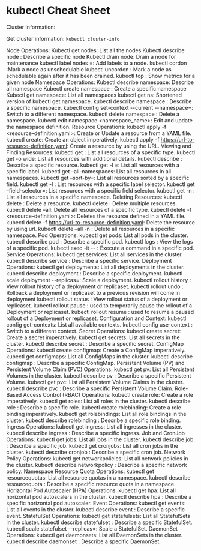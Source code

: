 # kubectl Cheat Sheet

Cluster Information:

Get cluster information: ```kubectl cluster-info```

Node Operations:
Kubectl get nodes: List all the nodes
Kubectl describe node <node name>: Describe a specific node
Kubectl drain node: Drain a node for maintenance
kubectl label nodes <node-name> <label-key>=<label-value>: Add labels to a node.
kubectl cordon <node>:Mark a node as unschedulable
kubectl uncordon <node>: Mark a node as schedulable again after it has been drained.
kubectl top <node>: Show metrics for a given node
Namespace Operations:
Kubectl describe namespace: Describe all namespace
Kubectl create namespace <namespace-name>: Create a specific namespace
Kubectl get namespace: List all namespaces
kubectl get ns: Shortened version of kubectl get namespace.
kubectl describe namespace <namespace-name>: Describe a specific namespace.
kubectl config set-context --current --namespace=<namespace-name>: Switch to a different
namespace.
kubectl delete namespace <namespace-name>: Delete a namespace.
kubectl edit namespace <namespace_name>: Edit and update the namespace definition.
Resource Operations:
kubectl apply -f <resource-definition.yaml>: Create or Update a resource from a YAML file.
kubectl create: Create an object imperatively.
kubectl apply -f https://url-to-resource-definition.yaml: Create a resource by using the URL.
Viewing and Finding Resources:
kubectl get <resource-type>: List all resources of a specific type.
kubectl get <resource-type> -o wide: List all resources with additional details.
kubectl describe <resource-type> <resource-name>: Describe a specific resource.
kubectl get <resource-type> -l <label-key>=<label-value>: List all resources with a specific
label.
kubectl get <resource-type> –all-namespaces: List all resources in all namespaces.
kubectl get <resource-type> –sort-by=<field>: List all resources sorted by a specific field.
kubectl get <resource-type> -l <label-selector>: List resources with a specific label selector.
kubectl get <resource-type> –field-selector=<field-selector>: List resources with a specific
field selector.
kubectl get <resource-type> -n <namespace>: List all resources in a specific namespace.
Deleting Resources:
kubectl delete <resource-type> <resource-name>: Delete a resource.
kubectl delete <resource-type1> <resource-name1> <resource-type2> <resourcename2>: Delete multiple resources.
kubectl delete <resource-type> –all: Delete all resources of a specific type.
kubectl delete -f <resource-definition.yaml>: Deletes the resource defined in a YAML file.
kubectl delete -f https://url-to-resource-definition.yaml: Delete the resource by using url.
kubectl delete <resource-type> –all -n <namespace>: Delete all resources in a specific
namespace.
Pod Operations:
kubectl get pods: List all pods in the cluster.
kubectl describe pod <pod-name>: Describe a specific pod.
kubectl logs <pod-name>: View the logs of a specific pod.
kubectl exec -it <pod-name> -- <command>: Execute a command in a specific pod.
Service Operations:
kubectl get services: List all services in the cluster.
kubectl describe service <service-name>: Describe a specific service.
Deployment Operations:
kubectl get deployments: List all deployments in the cluster.
kubectl describe deployment <deployment-name>: Describe a specific deployment.
kubectl scale deployment <deployment-name> --replicas=<replica-count>: Scale a
deployment.
kubectl rollout history <resource-type> <resource-name>: View rollout history of a
deployment or replicaset.
kubectl rollout undo <resource-type> <resource-name>: Rollback a deployment or replicaset
to a previous revision will come in deployment
kubectl rollout status <resource-type> <resource-name>: View rollout status of a
deployment or replicaset.
kubectl rollout pause <resource-type> <resource-name>: used to temporarily pause the
rollout of a Deployment or replicaset.
kubectl rollout resume <resource-type> <resource-name>: used to resume a paused rollout
of a Deployment or replicaset.
Configuration and Context:
kubectl config get-contexts: List all available contexts.
kubectl config use-context <context-name>: Switch to a different context.
Secret Operations:
kubectl create secret: Create a secret imperatively.
kubectl get secrets: List all secrets in the cluster.
kubectl describe secret <secret-name>: Describe a specific secret.
ConfigMap Operations:
kubectl create configmap: Create a ConfigMap imperatively.
kubectl get configmaps: List all ConfigMaps in the cluster.
kubectl describe configmap <configmap-name>: Describe a specific ConfigMap.
Persistent Volume (PV) and Persistent Volume Claim (PVC) Operations:
kubectl get pv: List all Persistent Volumes in the cluster.
kubectl describe pv <pv-name>: Describe a specific Persistent Volume.
kubectl get pvc: List all Persistent Volume Claims in the cluster.
kubectl describe pvc <pvc-name>: Describe a specific Persistent Volume Claim.
Role-Based Access Control (RBAC) Operations:
kubectl create role: Create a role imperatively.
kubectl get roles: List all roles in the cluster.
kubectl describe role <role-name>: Describe a specific role.
kubectl create rolebinding: Create a role binding imperatively.
kubectl get rolebindings: List all role bindings in the cluster.
kubectl describe rolebinding <rolebinding-name>: Describe a specific role binding.
Ingress Operations:
kubectl get ingress: List all ingresses in the cluster.
kubectl describe ingress <ingress-name>: Describe a specific ingress.
Job and CronJob Operations:
kubectl get jobs: List all jobs in the cluster.
kubectl describe job <job-name>: Describe a specific job.
kubectl get cronjobs: List all cron jobs in the cluster.
kubectl describe cronjob <cronjob-name>: Describe a specific cron job.
Network Policy Operations:
kubectl get networkpolicies: List all network policies in the cluster.
kubectl describe networkpolicy <networkpolicy-name>: Describe a specific network policy.
Namespace Resource Quota Operations:
kubectl get resourcequotas: List all resource quotas in a namespace.
kubectl describe resourcequota <resourcequota-name>: Describe a specific resource quota in
a namespace.
Horizontal Pod Autoscaler (HPA) Operations:
kubectl get hpa: List all horizontal pod autoscalers in the cluster.
kubectl describe hpa <hpa-name>: Describe a specific horizontal pod autoscaler.
Event Operations:
kubectl get events: List all events in the cluster.
kubectl describe event <event-name>: Describe a specific event.
StatefulSet Operations:
kubectl get statefulsets: List all StatefulSets in the cluster.
kubectl describe statefulset <statefulset-name>: Describe a specific StatefulSet.
kubectl scale statefulset <statefulset-name> --replicas=<replica-count>: Scale a StatefulSet.
DaemonSet Operations:
kubectl get daemonsets: List all DaemonSets in the cluster.
kubectl describe daemonset <daemonset-name>: Describe a specific DaemonSet.
